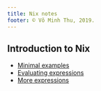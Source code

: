 ```yaml
---
title: Nix notes
footer: © Võ Minh Thu, 2019.
---
```



## Introduction to Nix

- [Minimal examples](example-0.md)
- [Evaluating expressions](expressions.md)
- [More expressions](more-expressions.md)

